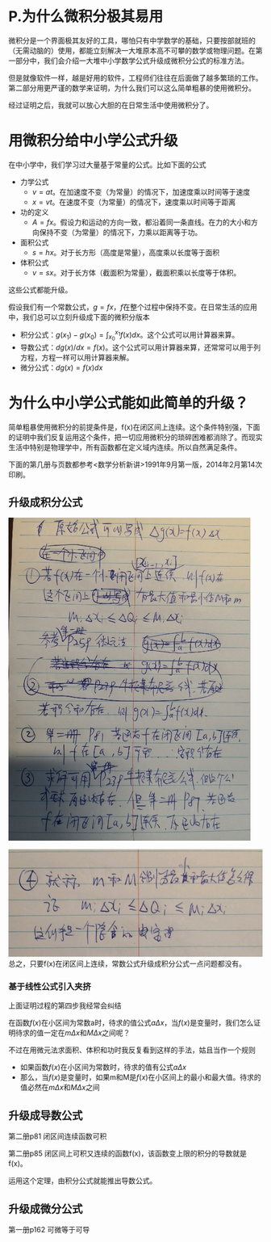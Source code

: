# P.为什么微积分极其易用
微积分是一个界面极其友好的工具，哪怕只有中学数学的基础，只要按部就班的（无需动脑的）使用，都能立刻解决一大堆原本高不可攀的数学或物理问题。在第一部分中，我们会介绍一大堆中小学数学公式升级成微积分公式的标准方法。

但是就像软件一样，越是好用的软件，工程师们往往在后面做了越多繁琐的工作。第二部分用更严谨的数学来证明，为什么我们可以这么简单粗暴的使用微积分。

经过证明之后，我就可以放心大胆的在日常生活中使用微积分了。
# 用微积分给中小学公式升级

在中小学中，我们学习过大量基于常量的公式。比如下面的公式
- 力学公式
	- $v=at$。在加速度不变（为常量）的情况下，加速度乘以时间等于速度
	- $x=vt$。在速度不变（为常量）的情况下，速度乘以时间等于距离
- 功的定义
	- $A=fx$。假设力和运动的方向一致，都沿着同一条直线。在力的大小和方向保持不变（为常量）的情况下，力乘以距离等于功。
- 面积公式
	- $s=hx$。对于长方形（高度是常量），高度乘以长度等于面积
- 体积公式
	- $v=sx$。对于长方体（截面积为常量），截面积乘以长度等于体积。

这些公式都能升级。

假设我们有一个常数公式，$g= f  x$，$f$在整个过程中保持不变。在日常生活的应用中，我们总可以立刻升级成下面的微积分版本
- 积分公式：$g(x_1)-g(x_0) = \int_{x_0}^{x_1} f(x) dx$。这个公式可以用计算器来算。
- 导数公式：$dg(x)/dx = f(x)$。这个公式可以用计算器来算，还常常可以用于列方程，方程一样可以用计算器来解。
- 微分公式：$dg(x)=f(x)dx$


# 为什么中小学公式能如此简单的升级？
简单粗暴使用微积分的前提条件是，f(x)在闭区间上连续。这个条件特别强，下面的证明中我们反复运用这个条件，把一切应用微积分的琐碎困难都消除了。而现实生活中特别是物理学中，所有函数都在定义域内连续。所以自然满足条件。

下面的第几册与页数都参考<数学分析新讲>1991年9月第一版，2014年2月第14次印刷。

## 升级成积分公式
![](../../../attachments/rps20220721_202728.jpg)

![](../../../attachments/rps20220721_202815.jpg)
总之，只要f(x)在闭区间上连续，常数公式升级成积分公式一点问题都没有。

### 基于线性公式引入夹挤

上面证明过程的第四步我经常会纠结

在函数$f(x)$在小区间为常数a时，待求的值公式$a \Delta x$，当$f(x)$是变量时，我们怎么证明待求的值一定在$m \Delta x$和$M \Delta x$之间呢？

不过在用微元法求面积、体积和功时我反复看到这样的手法，姑且当作一个规则
- 如果函数$f(x)$在小区间为常数时，待求的值有公式$a \Delta x$
- 那么，当$f(x)$是变量时，如果m和M是$f(x)$在小区间上的最小和最大值。待求的值必然在$m \Delta x$和$M \Delta x$之间


## 升级成导数公式

第二册p81 闭区间连续函数可积

第二册p85 闭区间上可积又连续的函数f(x)，该函数变上限的积分的导数就是f(x)。

运用这个定理，由积分公式就能推出导数公式。

## 升级成微分公式

第一册p162 可微等于可导